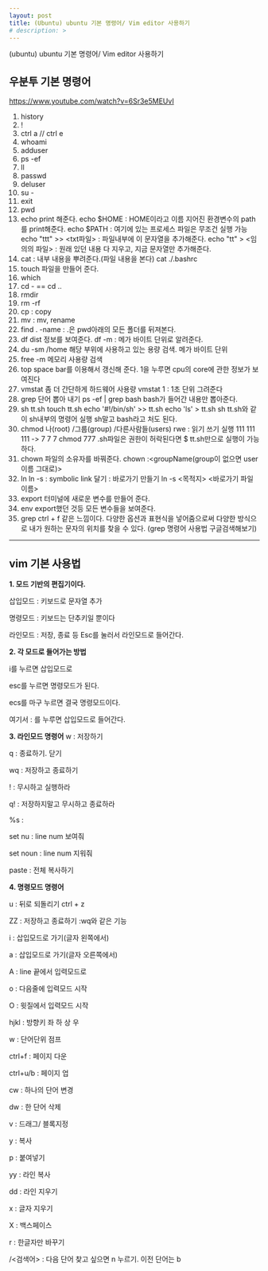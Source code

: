 ```yaml
---
layout: post
title: (Ubuntu) ubuntu 기본 명령어/ Vim editor 사용하기
# description: > 
---
```

(ubuntu) ubuntu 기본 명령어/ Vim editor 사용하기
## **우분투 기본 명령어** 

https://www.youtube.com/watch?v=6Sr3e5MEUvI

1. history
2. !<char>
3. ctrl a // ctrl e
4. whoami
5. adduser
6. ps -ef
7. ll
8. passwd <userName>
9. deluser <userName>
10. su - <user name>
11. exit
12. pwd
13. echo 
    print 해준다. 
    echo $HOME : HOME이라고 이름 지어진 환경변수의 path를 print해준다.
    echo $PATH : 여기에 있는 프로세스 파일은 무조건 실행 가능
    echo "ttt" >> <txt파일> : 파일내부에 이 문자열을 추가해준다. 
    echo "tt" > <임의의 파일> : 원래 있던 내용 다 지우고, 지금 문자열만 추가해준다. 
14. cat : 내부 내용을 뿌려준다.(파일 내용을 본다)
    cat ./.bashrc
15. touch <fileName test.txt>
    파일을 만들어 준다. 
16. which <program name>
17. cd - == cd ..
18. rmdir <directory _ empty>
19. rm -rf <directory name _ not empty>
20. cp : copy
21. mv : mv, rename
22. find . -name <fileName> : .은 pwd아래의 모든 폴더를 뒤져본다. 
23. df 
    dist 정보를 보여준다. df -m : 메가 바이트 단위로 알려준다.
24. du -sm /home
    해당 부위에 사용하고 있는 용량 검색. 메가 바이트 단위
25. free -m
    메모리 사용량 검색
26. top
    space bar를 이용해서 갱신해 준다.
    1을 누루면 cpu의 core에 관한 정보가 보여진다 
27. vmstat
    좀 더 간단하게 하드웨어 사용량
    vmstat 1 : 1초 단위 그려준다 
28. grep 단어 뽑아 내기
    ps -ef | grep bash
    bash가 들어간 내용만 뽑아준다. 
29. sh tt.sh
    touch tt.sh
    echo '#!/bin/sh' >> tt.sh
    echo 'ls' > tt.sh
    sh tt.sh와 같이 sh내부의 명령어 실행
    sh말고 bash라고 처도 된다. 
30. chmod 
    나(root) /그룹(group) /다른사람들(users)
    rwe : 읽기 쓰기 실행
    111 111 111 -> 7 7 7
    chmod 777 <fileName>
    .sh파일은 권한이 허락된다면 $ tt.sh만으로 실행이 가능하다. 
31. chown 
    파일의 소유자를 바꿔준다. 
    chown <userName>:<groupName(group이 없으면 user 이름 그대로)>
32. ln 
    ln -s : symbolic link 달기 : 바로가기 만들기
    ln -s <목적지> <바로가기 파일이름>
33. export
    터미널에 새로운 변수를 만들어 준다.
34. env
    export했던 것등 모든 변수들을 보여준다. 
35. grep
    ctrl + f 같은 느낌이다. 
    다양한 옵션과 표현식을 넣어줌으로써 다양한 방식으로
    내가 원하는 문자의 위치를 찾을 수 있다. (grep 명령어 사용법 구글검색해보기)

 

------

## **vim 기본 사용법**

**1. 모드 기반의 편집기이다.** 

삽입모드 : 키보드로 문자열 추가 

명령모드 : 키보드는 단추키일 뿐이다

라인모드 : 저장, 종료 등 Esc를 눌러서 라인모드로 들어간다.

 

**2. 각 모드로 들어가는 방법**

i를 누르면 삽입모드로 

esc를 누르면 명령모드가 된다.

ecs를 마구 누르면 결국 명령모드이다.

여기서 : 를 누루면 삽입모드로 들어간다. 

 

**3. 라인모드 명령어**
w : 저장하기 

q : 종료하기. 닫기

wq : 저장하고 종료하기

! : 무시하고 실행하라

q! : 저장하지말고 무시하고 종료하라

%s : 

set nu : line num 보여줘

set noun : line num 지워줘

paste : 전체 복사하기

 

**4. 명령모드 명령어**

u : 뒤로 되돌리기 ctrl + z

ZZ : 저장하고 종료하기 :wq와 같은 기능

i : 삽입모드로 가기(글자 왼쪽에서)

a : 삽입모드로 가기(글자 오른쪽에서)

A :  line 끝에서 입력모드로 

o : 다음줄에 입력모드 시작

O : 윗질에서 입력모드 시작

hjkl : 방향키 좌 하 상 우

w : 단어단위 점프

ctrl+f : 페이지 다운

ctrl+u/b : 페이지 업

cw : 하나의 단어 변경

dw : 한 단어 삭제

v : 드래그/ 블록지정

y : 복사

p : 붙여넣기

yy : 라인 복사

dd : 라인 지우기

x : 글자 지우기

X : 백스페이스

r : 한글자만 바꾸기

/<검색어> : 다음 단어 찾고 싶으면 n 누르기. 이전 단어는 b